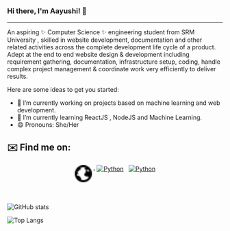 ### Hi there, I'm Aayushi! 👋
<hr>

An aspiring ✨ Computer Science ✨ engineering student from SRM University , skilled in website development, documentation and other related activities
across the complete development life cycle of a product. Adept at the end to end website design & development including requirement gathering, 
documentation, infrastructure setup, coding, handle complex project management & coordinate work very efficiently to deliver results.

Here are some ideas to get you started:

- 🔭 I’m currently working on projects based on machine learning and web development.
- 🌱 I’m currently learning ReactJS , NodeJS and Machine Learning.
- 😄 Pronouns: She/Her

## ✉️ Find me on:


<p align="center">
 <a href="https://github.com/Aayushi-das" target="_blank" rel="noopener noreferrer"> <img src="https://raw.githubusercontent.com/iconic/open-iconic/master/svg/globe.svg" alt="Python" height="40" style="vertical-align:top; margin:4px"> </a>
 <a href="https://www.linkedin.com/in/aayushi-das-7442491aa/" target="_blank" rel="noopener noreferrer"> <img src="https://cdn.jsdelivr.net/npm/simple-icons@v3/icons/linkedin.svg" alt="Python" height="40" style="vertical-align:top; margin:4px"></a>
 <a href="mailto:aayushid2000@gmail.com"> <img src="https://cdn.jsdelivr.net/npm/simple-icons@v3/icons/gmail.svg" alt="Python" height="40" style="vertical-align:top; margin:4px"></a>
</p>

<br />

![GitHub stats](https://github-readme-stats.vercel.app/api?username=Aayushi-das&show_icons=true&theme=synthwave)

![Top Langs](https://github-readme-stats.vercel.app/api/top-langs/?username=Aayushi-das&theme=synthwave)
